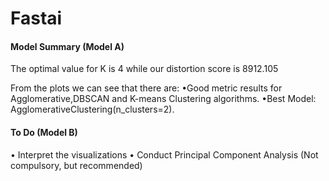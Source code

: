 # Fastai

#### Model Summary (Model A)
The optimal value for K is 4 while our distortion score is 8912.105

From the plots we can see that there are:
•Good metric results for Agglomerative,DBSCAN and K-means Clustering algorithms.
•Best Model: AgglomerativeClustering(n_clusters=2).

#### To Do (Model B)
• Interpret the visualizations
• Conduct Principal Component Analysis (Not compulsory, but recommended)
